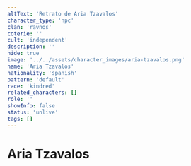 ```yaml
---
altText: 'Retrato de Aria Tzavalos'
character_type: 'npc'
clan: 'ravnos'
coterie: ''
cult: 'independent'
description: ''
hide: true
image: '../../assets/character_images/aria-tzavalos.png'
name: 'Aria Tzavalos'
nationality: 'spanish'
pattern: 'default'
race: 'kindred'
related_characters: []
role: ''
showInfo: false
status: 'unlive'
tags: []
---
```


# Aria Tzavalos
